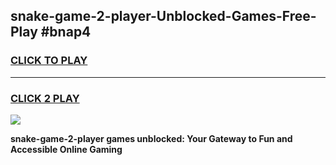 
## snake-game-2-player-Unblocked-Games-Free-Play #bnap4
<h3>
<a href="https://us.freeplayer.one?title=snake-game-2-player&ref=9M">CLICK TO PLAY</a></h3>
<hr>

<h3>
<a href="https://us.freeplayer.one?title=snake-game-2-player&ref=9M">CLICK 2 PLAY</a>
  
</h3>

<a href="https://us.freeplayer.one?title=snake-game-2-player&ref=9M"><img src="https://clearcache.store/games.png"></a>


**snake-game-2-player games unblocked: Your Gateway to Fun and Accessible Online Gaming**
